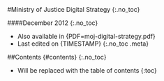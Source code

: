 <div class="title">
#Ministry of Justice Digital Strategy
{:.no_toc}

####December 2012
{:.no_toc}
</div>

* Also available in {PDF=moj-digital-strategy.pdf}
* Last edited on {TIMESTAMP}
{:.no_toc .meta}

##Contents {#contents}
{:.no_toc}

* Will be replaced with the table of contents
{:toc}
